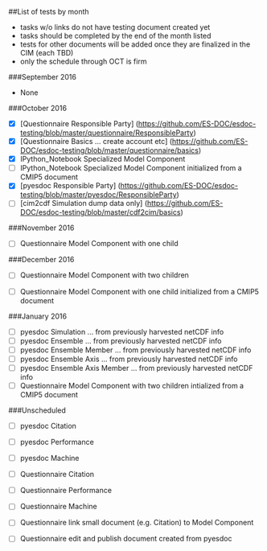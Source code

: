##List of tests by month
* tasks w/o links do not have testing document created yet
* tasks should be completed by the end of the month listed
* tests for other documents will be added once they are finalized in the CIM (each TBD)
* only the schedule through OCT is firm

###September 2016
 * None
  
###October 2016
  - [x] [Questionnaire Responsible Party] (https://github.com/ES-DOC/esdoc-testing/blob/master/questionnaire/ResponsibleParty)
  - [x] [Questionnaire Basics ... create account etc] (https://github.com/ES-DOC/esdoc-testing/blob/master/questionnaire/basics)
  - [x] IPython_Notebook Specialized Model Component
  - [ ] IPython_Notebook Specialized Model Component initialized from a CMIP5 document
  - [x] [pyesdoc Responsible Party] (https://github.com/ES-DOC/esdoc-testing/blob/master/pyesdoc/ResponsibleParty)
  - [ ] [cim2cdf Simulation dump data only] (https://github.com/ES-DOC/esdoc-testing/blob/master/cdf2cim/basics)

###November 2016
  - [ ] Questionnaire Model Component with one child
  
###December 2016
  - [ ] Questionnaire Model Component with two children 
  - [ ] Questionnaire Model Component with one child initialized from a CMIP5 document
  

###January 2016
  - [ ] pyesdoc Simulation ... from previously harvested netCDF info
  - [ ] pyesdoc Ensemble ... from previously harvested netCDF info
  - [ ] pyesdoc Ensemble Member ... from previously harvested netCDF info
  - [ ] pyesdoc Ensemble Axis ... from previously harvested netCDF info
  - [ ] pyesdoc Ensemble Axis Member ... from previously harvested netCDF info
  - [ ] Questionnaire Model Component with two children intialized from a CMIP5 document
  
###Unscheduled
  - [ ] pyesdoc Citation
  - [ ] pyesdoc Performance
  - [ ] pyesdoc Machine
  - [ ] Questionnaire Citation
  - [ ] Questionnaire Performance
  - [ ] Questionnaire Machine
  - [ ] Questionnaire link small document (e.g. Citation) to Model Component
  - [ ] Questionnaire edit and publish document created from pyesdoc

